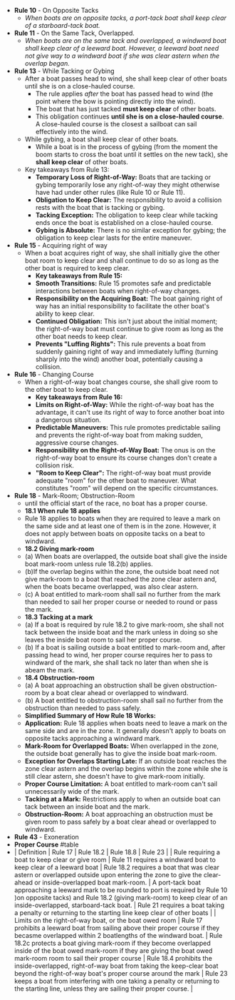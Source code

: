 - **Rule 10** - On Opposite Tacks
	- *When boats are on opposite tacks, a port-tack boat shall keep clear of a starboard-tack boat.*
- **Rule 11** - On the Same Tack, Overlapped.
	- *When boats are on the same tack and overlapped, a windward boat shall keep clear of a leeward boat. However, a leeward boat need not give way to a windward boat if she was clear astern when the overlap began.*
- **Rule 13** - While Tacking or Gybing
	- After a boat passes head to wind, she shall keep clear of other boats until she is on a close-hauled course.
		- The rule applies *after* the boat has passed head to wind (the point where the bow is pointing directly into the wind).
		- The boat that has just tacked **must keep clear** of other boats.
		- This obligation continues **until she is on a close-hauled course**. A close-hauled course is the closest a sailboat can sail effectively into the wind.
	- While gybing, a boat shall keep clear of other boats.
		- While a boat is in the process of gybing (from the moment the boom starts to cross the boat until it settles on the new tack), she **shall keep clear** of other boats.
	- Key takeaways from Rule 13:
		- **Temporary Loss of Right-of-Way:** Boats that are tacking or gybing temporarily lose any right-of-way they might otherwise have had under other rules (like Rule 10 or Rule 11).
		- **Obligation to Keep Clear:** The responsibility to avoid a collision rests with the boat that is tacking or gybing.
		- **Tacking Exception:** The obligation to keep clear while tacking ends once the boat is established on a close-hauled course.
		- **Gybing is Absolute:** There is no similar exception for gybing; the obligation to keep clear lasts for the entire maneuver.
- **Rule 15** - Acquiring right of way
	- When a boat acquires right of way, she shall initially give the other boat room to keep clear and shall continue to do so as long as the other boat is required to keep clear.
		- **Key takeaways from Rule 15:**
		- **Smooth Transitions:** Rule 15 promotes safe and predictable interactions between boats when right-of-way changes.
		- **Responsibility on the Acquiring Boat:** The boat gaining right of way has an initial responsibility to facilitate the other boat's ability to keep clear.
		- **Continued Obligation:** This isn't just about the initial moment; the right-of-way boat must continue to give room as long as the other boat needs to keep clear.
		- **Prevents "Luffing Rights":** This rule prevents a boat from suddenly gaining right of way and immediately luffing (turning sharply into the wind) another boat, potentially causing a collision.
- **Rule 16** - Changing Course
	- When a right-of-way boat changes course, she shall give room to the other boat to keep clear.
		- **Key takeaways from Rule 16:**
		- **Limits on Right-of-Way:** While the right-of-way boat has the advantage, it can't use its right of way to force another boat into a dangerous situation.
		- **Predictable Maneuvers:** This rule promotes predictable sailing and prevents the right-of-way boat from making sudden, aggressive course changes.
		- **Responsibility on the Right-of-Way Boat:** The onus is on the right-of-way boat to ensure its course changes don't create a collision risk.
		- **"Room to Keep Clear":** The right-of-way boat must provide adequate "room" for the other boat to maneuver. What constitutes "room" will depend on the specific circumstances.
- **Rule 18** - Mark-Room; Obstruction-Room
	- until the official start of the race, no boat has a proper course.
	- **18.1 When rule 18 applies**
	- Rule 18 applies to boats when they are required to leave a mark on the same side and at least one of them is in the zone. However, it does not apply between<!----> boats on opposite tacks on a beat to windward.
	- **18.2 Giving mark-room**
	- (a) When boats are overlapped, the outside boat shall give the inside boat mark-room unless rule 18.2(b) applies.
	- (b)If the overlap begins within the zone, the outside boat need not give mark-room to a boat that reached the zone clear astern and, when the boats became overlapped, was also clear astern.
	- (c) A boat entitled to mark-room shall sail no further from the mark than needed to sail her proper course or needed to round or pass the mark.
	- **18.3 Tacking at a mark**
	- (a) If a boat is required by rule 18.2 to give mark-room, she shall not tack between the inside boat and the mark unless in doing so she leaves the inside boat room to sail her proper course.
	- (b) If a boat is sailing outside a boat entitled to mark-room and, after passing head to wind, her proper course requires her to pass to windward of the mark, she shall tack no later than when she is abeam the mark.
	- **18.4 Obstruction-room**
	- (a) A boat approaching an obstruction shall be given obstruction-room by a boat clear ahead or overlapped to windward.
	- (b) A boat entitled to obstruction-room shall sail no further from the obstruction than needed to pass safely.
	- **Simplified Summary of How Rule 18 Works:**
	- **Application:** Rule 18 applies when boats need to leave a mark on the same side and are in the zone. It generally doesn't apply to boats on opposite tacks approaching a windward mark.
	- **Mark-Room for Overlapped Boats:** When overlapped in the zone, the outside boat generally has to give the inside boat mark-room.
	- **Exception for Overlaps Starting Late:** If an outside boat reaches the zone clear astern and the overlap begins within the zone while she is still clear astern, she doesn't have to give mark-room initially.
	- **Proper Course Limitation:** A boat entitled to mark-room can't sail unnecessarily wide of the mark.
	- **Tacking at a Mark:** Restrictions apply to when an outside boat can tack between an inside boat and the mark.
	- **Obstruction-Room:** A boat approaching an obstruction must be given room to pass safely by a boat clear ahead or overlapped to windward.
- **Rule 43** - Exoneration
- **Proper Course** #table
- | Definition | Rule 17 | Rule 18.2 | Rule 18.8 | Rule 23 |
  | Rule requiring a boat to keep clear or give room | Rule 11 requires a windward boat to keep clear of a leeward boat | Rule 18.2 requires a boat that was clear astern or overlapped outside upon entering the zone to give the clear-ahead or inside-overlapped boat mark-room. | A port-tack boat approaching a leeward mark to be rounded to port is required by Rule 10 )on opposite tacks) and Rule 18.2 (giving mark-room) to keep clear of an inside-overlapped, starboard-tack boat. | Rule 21 requires a boat taking a penalty or returning to the starting line keep clear of other boats |
  | Limits on the right-of-way boat, or the boat owed room | Rule 17 prohibits a leeward boat from sailing above their proper course if they becasme overlapped within 2 boatlengths of the windward boat. | Rule 18.2c protects a boat giving mark-room if they become overlapped inside of the boat owed mark-room if they are giving the boat owed mark-room room to sail their proper course | Rule 18.4 prohibits the inside-overlapped, right-of-way boat from taking the keep-clear boat beyond the right-of-way boat's proper course around the mark | Rule 23 keeps a boat from interfering with one taking a penalty or returning to the starting line, unless they are sailing their proper course. |